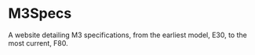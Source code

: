 # M3Specs

A website detailing M3 specifications, from the earliest model, E30, to the most current, F80.

